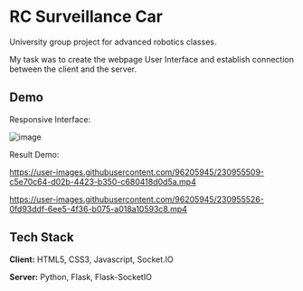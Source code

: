 
# RC Surveillance Car

University group project for advanced robotics classes.

My task was to create the webpage User Interface and establish connection between the client and the server.


## Demo
Responsive Interface:

![image](https://user-images.githubusercontent.com/96205945/230955305-9527a9f3-92bc-4ec8-8970-901a2d9bab48.png)

Result Demo:


https://user-images.githubusercontent.com/96205945/230955509-c5e70c64-d02b-4423-b350-c680418d0d5a.mp4


https://user-images.githubusercontent.com/96205945/230955526-0fd93ddf-6ee5-4f36-b075-a018a10593c8.mp4


## Tech Stack

**Client:** HTML5, CSS3, Javascript, Socket.IO

**Server:** Python, Flask, Flask-SocketIO

